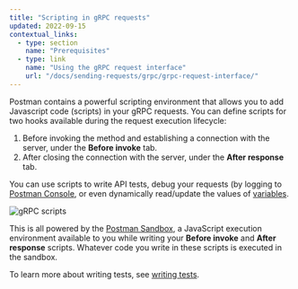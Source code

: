 ```yaml
---
title: "Scripting in gRPC requests"
updated: 2022-09-15
contextual_links:
  - type: section
    name: "Prerequisites"
  - type: link
    name: "Using the gRPC request interface"
    url: "/docs/sending-requests/grpc/grpc-request-interface/"
---
```


Postman contains a powerful scripting environment that allows you to add Javascript code (scripts) in your gRPC requests. You can define scripts for two hooks available during the request execution lifecycle:

1. Before invoking the method and establishing a connection with the server, under the **Before invoke** tab.
2. After closing the connection with the server, under the **After response** tab.

You can use scripts to write API tests, debug your requests (by logging to [Postman Console](/docs/sending-requests/troubleshooting-api-requests/), or even dynamically read/update the values of [variables](/docs/sending-requests/variables/).

![gRPC scripts](https://assets.postman.com/postman-docs/v10/grpc-scripts.jpg)

This is all powered by the [Postman Sandbox](/docs/sending-requests/grpc/postman-sandbox-api/), a JavaScript execution environment available to you while writing your **Before invoke** and **After response** scripts. Whatever code you write in these scripts is executed in the sandbox.

To learn more about writing tests, see [writing tests](/docs/writing-scripts/test-scripts/).
